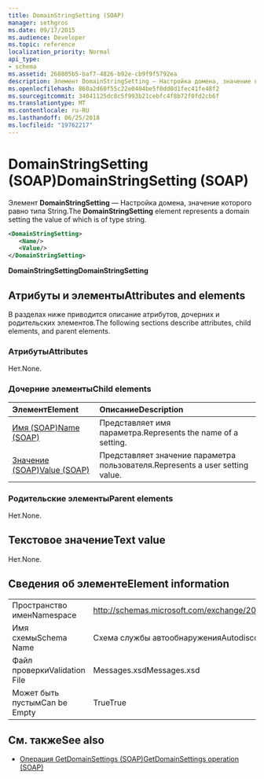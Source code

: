```yaml
---
title: DomainStringSetting (SOAP)
manager: sethgros
ms.date: 09/17/2015
ms.audience: Developer
ms.topic: reference
localization_priority: Normal
api_type:
- schema
ms.assetid: 268805b5-baf7-4826-b92e-cb9f9f5792ea
description: Элемент DomainStringSetting — Настройка домена, значение которого равно типа String.
ms.openlocfilehash: 860a2d60f55c22e0404be5f0dd0d1fec41fe48f2
ms.sourcegitcommit: 34041125dc8c5f993b21cebfc4f8b72f0fd2cb6f
ms.translationtype: MT
ms.contentlocale: ru-RU
ms.lasthandoff: 06/25/2018
ms.locfileid: "19762217"
---
```

# <a name="domainstringsetting-soap"></a><span data-ttu-id="9b1e0-103">DomainStringSetting (SOAP)</span><span class="sxs-lookup"><span data-stu-id="9b1e0-103">DomainStringSetting (SOAP)</span></span>

<span data-ttu-id="9b1e0-104">Элемент **DomainStringSetting** — Настройка домена, значение которого равно типа String.</span><span class="sxs-lookup"><span data-stu-id="9b1e0-104">The **DomainStringSetting** element represents a domain setting the value of which is of type string.</span></span> 
  
```XML
<DomainStringSetting>
   <Name/>
   <Value/>
</DomainStringSetting>
```

 <span data-ttu-id="9b1e0-105">**DomainStringSetting**</span><span class="sxs-lookup"><span data-stu-id="9b1e0-105">**DomainStringSetting**</span></span>
## <a name="attributes-and-elements"></a><span data-ttu-id="9b1e0-106">Атрибуты и элементы</span><span class="sxs-lookup"><span data-stu-id="9b1e0-106">Attributes and elements</span></span>

<span data-ttu-id="9b1e0-107">В разделах ниже приводится описание атрибутов, дочерних и родительских элементов.</span><span class="sxs-lookup"><span data-stu-id="9b1e0-107">The following sections describe attributes, child elements, and parent elements.</span></span>
  
### <a name="attributes"></a><span data-ttu-id="9b1e0-108">Атрибуты</span><span class="sxs-lookup"><span data-stu-id="9b1e0-108">Attributes</span></span>

<span data-ttu-id="9b1e0-109">Нет.</span><span class="sxs-lookup"><span data-stu-id="9b1e0-109">None.</span></span>
  
### <a name="child-elements"></a><span data-ttu-id="9b1e0-110">Дочерние элементы</span><span class="sxs-lookup"><span data-stu-id="9b1e0-110">Child elements</span></span>

|<span data-ttu-id="9b1e0-111">**Элемент**</span><span class="sxs-lookup"><span data-stu-id="9b1e0-111">**Element**</span></span>|<span data-ttu-id="9b1e0-112">**Описание**</span><span class="sxs-lookup"><span data-stu-id="9b1e0-112">**Description**</span></span>|
|:-----|:-----|
|[<span data-ttu-id="9b1e0-113">Имя (SOAP)</span><span class="sxs-lookup"><span data-stu-id="9b1e0-113">Name (SOAP)</span></span>](name-soap.md) <br/> |<span data-ttu-id="9b1e0-114">Представляет имя параметра.</span><span class="sxs-lookup"><span data-stu-id="9b1e0-114">Represents the name of a setting.</span></span>  <br/> |
|[<span data-ttu-id="9b1e0-115">Значение (SOAP)</span><span class="sxs-lookup"><span data-stu-id="9b1e0-115">Value (SOAP)</span></span>](value-soap.md) <br/> |<span data-ttu-id="9b1e0-116">Представляет значение параметра пользователя.</span><span class="sxs-lookup"><span data-stu-id="9b1e0-116">Represents a user setting value.</span></span>  <br/> |
   
### <a name="parent-elements"></a><span data-ttu-id="9b1e0-117">Родительские элементы</span><span class="sxs-lookup"><span data-stu-id="9b1e0-117">Parent elements</span></span>

<span data-ttu-id="9b1e0-118">Нет.</span><span class="sxs-lookup"><span data-stu-id="9b1e0-118">None.</span></span>
  
## <a name="text-value"></a><span data-ttu-id="9b1e0-119">Текстовое значение</span><span class="sxs-lookup"><span data-stu-id="9b1e0-119">Text value</span></span>

<span data-ttu-id="9b1e0-120">Нет.</span><span class="sxs-lookup"><span data-stu-id="9b1e0-120">None.</span></span>
  
## <a name="element-information"></a><span data-ttu-id="9b1e0-121">Сведения об элементе</span><span class="sxs-lookup"><span data-stu-id="9b1e0-121">Element information</span></span>

|||
|:-----|:-----|
|<span data-ttu-id="9b1e0-122">Пространство имен</span><span class="sxs-lookup"><span data-stu-id="9b1e0-122">Namespace</span></span>  <br/> |http://schemas.microsoft.com/exchange/2010/Autodiscover  <br/> |
|<span data-ttu-id="9b1e0-123">Имя схемы</span><span class="sxs-lookup"><span data-stu-id="9b1e0-123">Schema Name</span></span>  <br/> |<span data-ttu-id="9b1e0-124">Схема службы автообнаружения</span><span class="sxs-lookup"><span data-stu-id="9b1e0-124">Autodiscover schema</span></span>  <br/> |
|<span data-ttu-id="9b1e0-125">Файл проверки</span><span class="sxs-lookup"><span data-stu-id="9b1e0-125">Validation File</span></span>  <br/> |<span data-ttu-id="9b1e0-126">Messages.xsd</span><span class="sxs-lookup"><span data-stu-id="9b1e0-126">Messages.xsd</span></span>  <br/> |
|<span data-ttu-id="9b1e0-127">Может быть пустым</span><span class="sxs-lookup"><span data-stu-id="9b1e0-127">Can be Empty</span></span>  <br/> |<span data-ttu-id="9b1e0-128">True</span><span class="sxs-lookup"><span data-stu-id="9b1e0-128">True</span></span>  <br/> |
   
## <a name="see-also"></a><span data-ttu-id="9b1e0-129">См. также</span><span class="sxs-lookup"><span data-stu-id="9b1e0-129">See also</span></span>

- [<span data-ttu-id="9b1e0-130">Операция GetDomainSettings (SOAP)</span><span class="sxs-lookup"><span data-stu-id="9b1e0-130">GetDomainSettings operation (SOAP)</span></span>](getdomainsettings-operation-soap.md)

